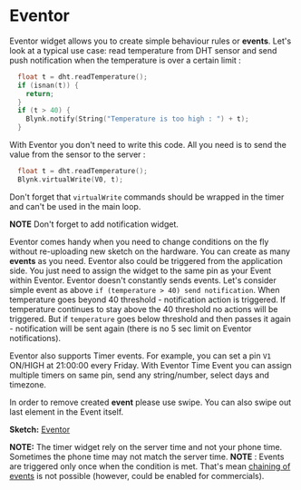 # Eventor

Eventor widget allows you to create simple behaviour rules or **events**. Let's look at a typical use case: read temperature from DHT sensor and send push notification when the temperature is over a certain limit :

```cpp
  float t = dht.readTemperature();
  if (isnan(t)) {
    return;
  }
  if (t > 40) {
    Blynk.notify(String("Temperature is too high : ") + t);
  }
```

With Eventor you don't need to write this code. All you need is to send the value from the sensor to the server :

```cpp
  float t = dht.readTemperature();
  Blynk.virtualWrite(V0, t);
```

Don't forget that `virtualWrite` commands should be wrapped in the timer and can't be used in the main loop.

**NOTE** Don't forget to add notification widget.

Eventor comes handy when you need to change conditions on the fly without re-uploading new sketch on the hardware. You can create as many **events** as you need. Eventor also could be triggered from the application side. You just need to assign the widget to the same pin as your Event within Eventor. Eventor doesn't constantly sends events. Let's consider simple event as above `if (temperature > 40) send notification`. When temperature goes beyond 40 threshold - notification action is triggered. If temperature continues to stay above the 40 threshold no actions will be triggered. But if `temperature` goes below threshold and then passes it again - notification will be sent again \(there is no 5 sec limit on Eventor notifications\).

Eventor also supports Timer events. For example, you can set a pin `V1` ON/HIGH at 21:00:00 every Friday. With Eventor Time Event you can assign multiple timers on same pin, send any string/number, select days and timezone.

In order to remove created **event** please use swipe. You can also swipe out last element in the Event itself.

**Sketch:** [Eventor](https://github.com/blynkkk/blynk-library/blob/master/examples/Widgets/Eventor/Eventor.ino)

**NOTE:** The timer widget rely on the server time and not your phone time. Sometimes the phone time may not match the server time. **NOTE** : Events are triggered only once when the condition is met. That's mean [chaining of events](https://community.blynk.cc/t/eventor-behavior-bug-feature/20962) is not possible \(however, could be enabled for commercials\).

